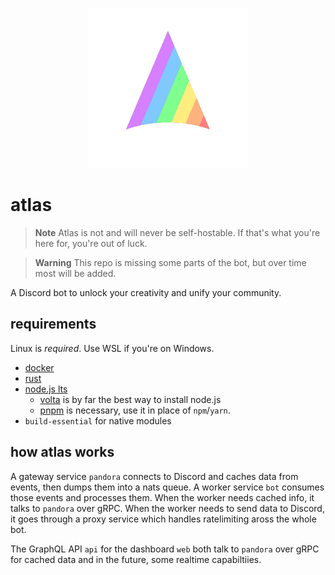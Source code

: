 <p align="center">
    <img src="./assets/alternatives/pride_transparent_500x500_lq.png" height="256" width="256" />
</p>

# atlas

> **Note**
> Atlas is not and will never be self-hostable. If that's what you're here for, you're out of luck.

> **Warning**
> This repo is missing some parts of the bot, but over time most will be added.

A Discord bot to unlock your creativity and unify your community.

## requirements

Linux is _required_. Use WSL if you're on Windows.

- [docker](https://docs.docker.com/engine/install/ubuntu/)
- [rust](https://www.rust-lang.org/tools/install)
- [node.js lts](https://nodejs.org/en)
  - [volta](https://volta.sh/) is by far the best way to install node.js
  - [pnpm](https://pnpm.io/installation) is necessary, use it in place of `npm`/`yarn`.
- `build-essential` for native modules

## how atlas works

A gateway service `pandora` connects to Discord and caches data from events, then dumps them into a nats queue. A worker service `bot` consumes those events and processes them. When the worker needs cached info, it talks to `pandora` over gRPC. When the worker needs to send data to Discord, it goes through a proxy service which handles ratelimiting aross the whole bot.

The GraphQL API `api` for the dashboard `web` both talk to `pandora` over gRPC for cached data and in the future, some realtime capabiltiies.
